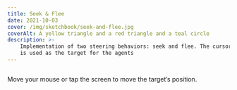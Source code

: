 ```yaml
---
title: Seek & Flee
date: 2021-10-03
cover: /img/sketchbook/seek-and-flee.jpg
coverAlt: A yellow triangle and a red triangle and a teal circle
description: >-
    Implementation of two steering behaviors: seek and flee. The cursor or pointer
    is used as the target for the agents
---
```


<figure class="aspect-square">
    <iframe height="0" style="width: 100%;" scrolling="no" title="Steering: Seek
    &amp; Flee" src="https://codepen.io/darthmall/embed/VwWgRow?default-tab=result"
    frameborder="no" loading="lazy" allowtransparency="true" allowfullscreen="true">
      See the Pen <a href="https://codepen.io/darthmall/pen/VwWgRow">
        Steering: Seek &amp; Flee</a> by Evan Sheehan (<a
        href="https://codepen.io/darthmall">@darthmall</a>)
          on <a href="https://codepen.io">CodePen</a>.
    </iframe>
</figure>

Move your mouse or tap the screen to move the target’s position.
